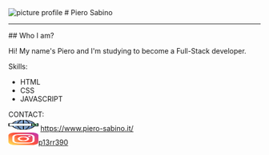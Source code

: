 <img src="https://i.ibb.co/KKnc3X6/Picture-profile-2.jpg"  alt="picture profile" width="200px" height="220px"/>
# Piero Sabino
<hr/>
 ## Who I am?
<p >Hi! My name's Piero and I'm studying to become a Full-Stack developer.</p>

Skills:
- HTML
- CSS 
- JAVASCRIPT



CONTACT:<br/>
<img src="/img/web-search-engine.svg" width="60px" height="25px">  https://www.piero-sabino.it/<br/>
<img src="/img/instagram.svg" width="60px" height="25px"><a href="https://www.instagram.com/p13rr390/">p13rr390</a>   <br/>
